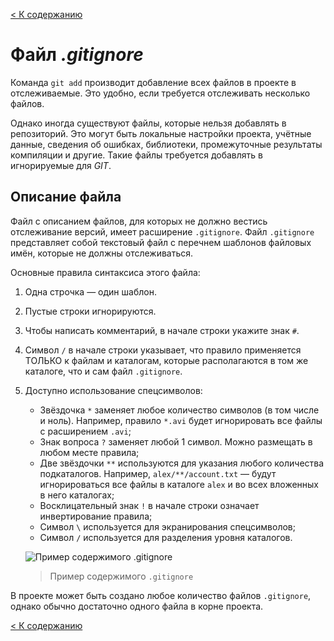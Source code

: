 [< К содержанию](readme.md)

# Файл *.gitignore*

Команда `git add` производит добавление всех файлов в проекте в отслеживаемые. Это удобно, если требуется отслеживать несколько файлов.

Однако иногда существуют файлы, которые нельзя добавлять в репозиторий. Это могут быть локальные настройки проекта, учётные данные, сведения об ошибках, библиотеки, промежуточные результаты компиляции и другие. Такие файлы требуется добавлять в игнорируемые для *GIT*.

## Описание файла
Файл с описанием файлов, для которых не должно вестись отслеживание версий, имеет расширение `.gitignore`. Файл `.gitignore` представляет собой текстовый файл с перечнем шаблонов файловых имён, которые не должны отслеживаться.

Основные правила синтаксиса этого файла:

1. Одна строчка — один шаблон.
2. Пустые строки игнорируются.
3. Чтобы написать комментарий, в начале строки укажите знак `#`.
4. Символ `/` в начале строки указывает, что правило применяется ТОЛЬКО к файлам и каталогам, которые располагаются в том же каталоге, что и сам файл `.gitignore`.
5. Доступно использование спецсимволов:
   * Звёздочка `*` заменяет любое количество символов (в том числе и ноль). Например, правило `*.avi` будет игнорировать все файлы с расширением `.avi`;
   * Знак вопроса `?` заменяет любой 1 символ. Можно размещать в любом месте правила;
   * Две звёздочки `**` используются для указания любого количества подкаталогов. Например, `alex/**/account.txt` — будут игнорироваться все файлы в каталоге `alex` и во всех вложенных в него каталогах;
   * Восклицательный знак `!` в начале строки означает инвертирование правила;
   * Символ `\` используется для экранирования спецсимволов;
   * Символ `/` используется для разделения уровня каталогов.

    ![Пример содержимого .gitignore](https://lms.skillfactory.ru/assets/courseware/v1/ac13e89fba5a588939fa4d7173b40409/asset-v1:SkillFactory+PHPDEV+2021+type@asset+block/PHP.5.8.1.png "Пример содержимого `.gitignore`")
    >Пример содержимого `.gitignore`

В проекте может быть создано любое количество файлов `.gitignore`, однако обычно достаточно одного файла в корне проекта.

[< К содержанию](readme.md)